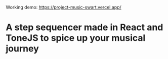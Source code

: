 Working demo: https://project-music-swart.vercel.app/

# A step sequencer made in React and ToneJS to spice up your musical journey

